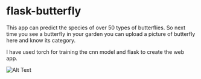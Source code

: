 # flask-butterfly


This app can predict the species of over 50 types of butterflies.
So next time you see a butterfly in your garden you can upload a picture of butterfly here and know its category. 


I have used torch for training the cnn model and flask to create the web app.

![Alt Text](https://github.com/ayushi6560/flask-butterfly/blob/main/assests/butterfly.gif)
